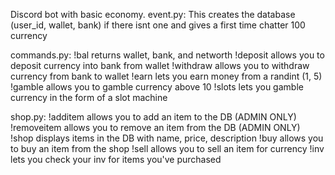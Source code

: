 Discord bot with basic economy.
event.py:
This creates the database (user_id, wallet, bank) if there isnt one and gives a first time chatter 100 currency

commands.py:
  !bal returns wallet, bank, and networth
  !deposit allows you to deposit currency into bank from wallet
  !withdraw allows you to withdraw currency from bank to wallet
  !earn lets you earn money from a randint (1, 5)
  !gamble allows you to gamble currency above 10
  !slots lets you gamble currency in the form of a slot machine
  
shop.py:
!additem allows you to add an item to the DB (ADMIN ONLY)
!removeitem allows you to remove an item from the DB (ADMIN ONLY)
!shop displays items in the DB with name, price, description
!buy allows you to buy an item from the shop
!sell allows you to sell an item for currency
!inv lets you check your inv for items you've purchased
